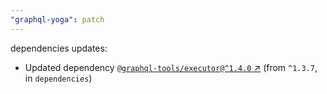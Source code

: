```yaml
---
"graphql-yoga": patch
---
```

dependencies updates:
  - Updated dependency [`@graphql-tools/executor@^1.4.0` ↗︎](https://www.npmjs.com/package/@graphql-tools/executor/v/1.4.0) (from `^1.3.7`, in `dependencies`)
